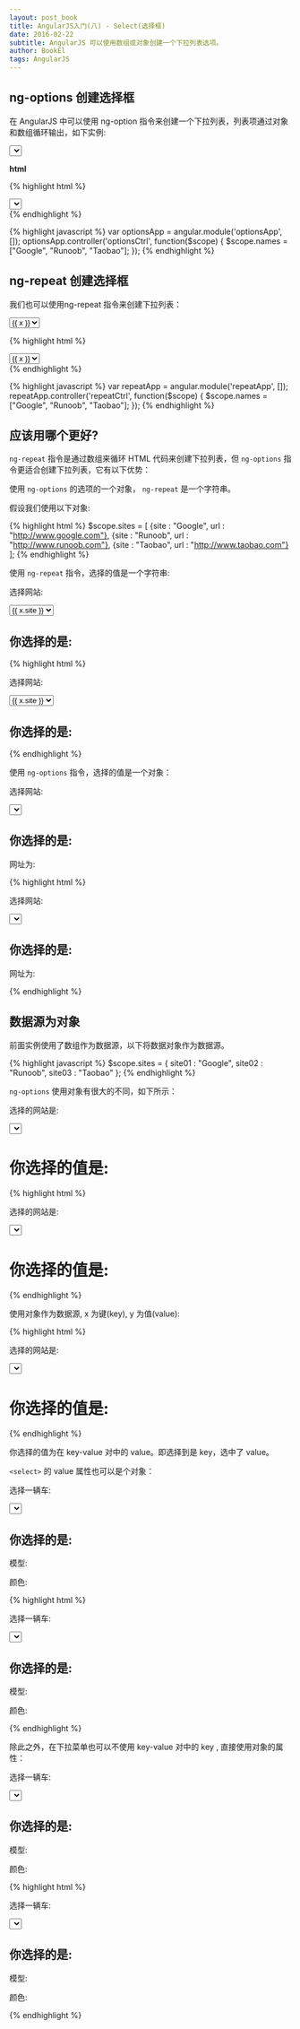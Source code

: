 ```yaml
---
layout: post_book
title: AngularJS入门(八) - Select(选择框)
date: 2016-02-22
subtitle: AngularJS 可以使用数组或对象创建一个下拉列表选项。
author: BookEl
tags: AngularJS
---
```


## ng-options 创建选择框

在 AngularJS 中可以使用 ng-option 指令来创建一个下拉列表，列表项通过对象和数组循环输出，如下实例:

<div class="alert">
    <div id="optionsApp" ng-controller="optionsCtrl">
        <select ng-model="selectedName" ng-options="x for x in names"></select>
    </div>
</div>

**html**

{% highlight html %}
<div id="optionsApp" ng-controller="optionsCtrl">
    <select ng-model="selectedName" ng-options="x for x in names"></select>
</div>
{% endhighlight %}

{% highlight javascript %}
var optionsApp = angular.module('optionsApp', []);
optionsApp.controller('optionsCtrl', function($scope) {
    $scope.names = ["Google", "Runoob", "Taobao"];
});
{% endhighlight %}

## ng-repeat 创建选择框

我们也可以使用ng-repeat 指令来创建下拉列表：

<div class="alert">
    <div id="repeatApp" ng-controller="repeatCtrl">
        <select>
            <option ng-repeat="x in names">&#123;&#123; x &#125;&#125;</option>
        </select>
    </div>
</div>

{% highlight html %}
<div id="repeatApp" ng-controller="repeatCtrl">
    <select>
        <option ng-repeat="x in names">&#123;&#123; x &#125;&#125;</option>
    </select>
</div>
{% endhighlight %}

{% highlight javascript %}
var repeatApp = angular.module('repeatApp', []);
repeatApp.controller('repeatCtrl', function($scope) {
    $scope.names = ["Google", "Runoob", "Taobao"];
});
{% endhighlight %}

## 应该用哪个更好?

`ng-repeat` 指令是通过数组来循环 HTML 代码来创建下拉列表，但 `ng-options` 指令更适合创建下拉列表，它有以下优势：

使用 `ng-options` 的选项的一个对象， `ng-repeat` 是一个字符串。

假设我们使用以下对象:

{% highlight html %}
$scope.sites = [
    {site : "Google", url : "http://www.google.com"},
    {site : "Runoob", url : "http://www.runoob.com"},
    {site : "Taobao", url : "http://www.taobao.com"}
];
{% endhighlight %}

使用 `ng-repeat` 指令，选择的值是一个字符串:

<div class="alert">
    <div id="objRepeatApp" ng-controller="objRepeatCtrl">
        <p>选择网站:</p>
        <select ng-model="selectedSite">
            <option ng-repeat="x in sites" value="&#123;&#123; x.site &#125;&#125;">
                &#123;&#123; x.site &#125;&#125;
            </option>
        </select>
        <h2>你选择的是: <span ng-bind="selectedSite"></span></h2>
    </div>
</div>

{% highlight html %}
<div id="objRepeatApp" ng-controller="objRepeatCtrl">
    <p>选择网站:</p>
    <select ng-model="selectedSite">
        <option ng-repeat="x in sites" value="&#123;&#123; x.site &#125;&#125;">
            &#123;&#123; x.site &#125;&#125;
        </option>
    </select>
    <h2>你选择的是: <span ng-bind="selectedSite"></span></h2>
</div>
{% endhighlight %}

使用 `ng-options` 指令，选择的值是一个对象：

<div class="alert">
    <div id="objOptionsApp" ng-controller="objOptionsCtrl">
        <p>选择网站:</p>
        <select ng-model="selectedSite" ng-options="x.site for x in sites">
        </select>
        <h2>你选择的是: <span ng-bind="selectedSite.site"></span></h2>
        <p>网址为: <span ng-bind="selectedSite.url"></span></p>
    </div>
</div>

{% highlight html %}
<div id="objOptionsApp" ng-controller="objOptionsCtrl">
    <p>选择网站:</p>
    <select ng-model="selectedSite" ng-options="x.site for x in sites">
    </select>
    <h2>你选择的是: <span ng-bind="selectedSite.site"></span></h2>
    <p>网址为: <span ng-bind="selectedSite.url"></span></p>
</div>
{% endhighlight %}


## 数据源为对象

前面实例使用了数组作为数据源，以下将数据对象作为数据源。

{% highlight javascript %}
$scope.sites = {
    site01 : "Google",
    site02 : "Runoob",
    site03 : "Taobao"
};
{% endhighlight %}

`ng-options` 使用对象有很大的不同，如下所示：

<div class="alert">
    <div id="dataApp" ng-controller="dataCtrl">
        <p>选择的网站是:</p>
        <select ng-model="selectedSite" ng-options="x for (x, y) in sites">
        </select>
        <h1>你选择的值是: <span ng-bind="selectedSite"></span></h1>
    </div>
</div>

{% highlight html %}
<div id="dataApp" ng-controller="dataCtrl">
    <p>选择的网站是:</p>
    <select ng-model="selectedSite" ng-options="x for (x, y) in sites">
    </select>
    <h1>你选择的值是: <span ng-bind="selectedSite"></span></h1>
</div>
{% endhighlight %}


使用对象作为数据源, x 为键(key), y 为值(value):

{% highlight html %}
<div id="dataApp" ng-controller="dataCtrl">
    <p>选择的网站是:</p>
    <select ng-model="selectedSite" ng-options="x for (x, y) in sites">
    </select>
    <h1>你选择的值是: <span ng-bind="selectedSite"></span></h1>
</div>
{% endhighlight %}

你选择的值为在 key-value 对中的 value。即选择到是 key，选中了 value。

`<select>` 的 value 属性也可以是个对象：

<div class="alert">
    <div id="carApp" ng-controller="carCtrl">
        <p>选择一辆车:</p>
        <select ng-model="selectedCar" ng-options="x for (x, y) in cars">
        </select>
        <h2>你选择的是: <span ng-bind="selectedCar.brand"></span></h2>
        <p>模型: <span ng-bind="selectedCar.model"></span></p>
        <p>颜色: <span ng-bind="selectedCar.color"></span></p>
    </div>
</div>

{% highlight html %}
<div id="carApp" ng-controller="carCtrl">
    <p>选择一辆车:</p>
    <select ng-model="selectedCar" ng-options="x for (x, y) in cars">
    </select>
    <h2>你选择的是: <span ng-bind="selectedCar.brand"></span></h2>
    <p>模型: <span ng-bind="selectedCar.model"></span></p>
    <p>颜色: <span ng-bind="selectedCar.color"></span></p>
</div>
{% endhighlight %}


除此之外，在下拉菜单也可以不使用 key-value 对中的 key , 直接使用对象的属性：

<div class="alert">
    <div id="carKeyApp" ng-controller="carKeyCtrl">
        <p>选择一辆车:</p>
        <select ng-model="selectedCar" ng-options="y.brand for (x, y) in cars">
        </select>
        <h2>你选择的是: <span ng-bind="selectedCar.brand"></span></h2>
        <p>模型: <span ng-bind="selectedCar.model"></span></p>
        <p>颜色: <span ng-bind="selectedCar.color"></span></p>
    </div>
</div>

{% highlight html %}
<div id="carKeyApp" ng-controller="carKeyCtrl">
    <p>选择一辆车:</p>
    <select ng-model="selectedCar" ng-options="y.brand for (x, y) in cars">
    </select>
    <h2>你选择的是: <span ng-bind="selectedCar.brand"></span></h2>
    <p>模型: <span ng-bind="selectedCar.model"></span></p>
    <p>颜色: <span ng-bind="selectedCar.color"></span></p>
</div>
{% endhighlight %}




<script src="{{ "/js/angular.min.js " | prepend: site.baseurl }}"></script>
<script>
    // 创建moudle1
    var optionsApp = angular.module('optionsApp', []);
    optionsApp.controller('optionsCtrl', function($scope) {
        $scope.names = ["Google", "Runoob", "Taobao"];
    });

    // 创建moudle2
    var repeatApp = angular.module('repeatApp', []);
    repeatApp.controller('repeatCtrl', function($scope) {
        $scope.names = ["Google", "Runoob", "Taobao"];
    });

    // 创建moudle3
    var objRepeatApp = angular.module('objRepeatApp', []);
    objRepeatApp.controller('objRepeatCtrl', function($scope) {
       $scope.sites = [
            {site : "Google", url : "http://www.google.com"},
            {site : "Runoob", url : "http://www.runoob.com"},
            {site : "Taobao", url : "http://www.taobao.com"}
        ];
    });

    // 创建moudle4
    var objOptionsApp = angular.module('objOptionsApp', []);
    objOptionsApp.controller('objOptionsCtrl', function($scope) {
       $scope.sites = [
            {site : "Google", url : "http://www.google.com"},
            {site : "Runoob", url : "http://www.runoob.com"},
            {site : "Taobao", url : "http://www.taobao.com"}
        ];
    });

    // 创建moudle5
    var dataApp = angular.module('dataApp', []);
    dataApp.controller('dataCtrl', function($scope) {
        $scope.sites = {
            site01 : "Google",
            site02 : "Runoob",
            site03 : "Taobao"
        };
    });

    // 创建moudle6
    var carApp = angular.module('carApp', []);
    carApp.controller('carCtrl', function($scope) {
        $scope.cars = {
            car01 : {brand : "Ford", model : "Mustang", color : "red"},
            car02 : {brand : "Fiat", model : "500", color : "white"},
            car03 : {brand : "Volvo", model : "XC90", color : "black"}
        }
    });

    // 创建moudle7
    var carKeyApp = angular.module('carKeyApp', []);
    carKeyApp.controller('carKeyCtrl', function($scope) {
        $scope.cars = {
            car01 : {brand : "Ford", model : "Mustang", color : "red"},
            car02 : {brand : "Fiat", model : "500", color : "white"},
            car03 : {brand : "Volvo", model : "XC90", color : "black"}
        }
    });

    // 页面加载完成后,再加载模块
    angular.element(document).ready(function() {
      angular.bootstrap(document.getElementById("optionsApp"),["optionsApp"]);
      angular.bootstrap(document.getElementById("repeatApp"),["repeatApp"]);
      angular.bootstrap(document.getElementById("objRepeatApp"),["objRepeatApp"]);
      angular.bootstrap(document.getElementById("objOptionsApp"),["objOptionsApp"]);
      angular.bootstrap(document.getElementById("dataApp"),["dataApp"]);
      angular.bootstrap(document.getElementById("carApp"),["carApp"]);
      angular.bootstrap(document.getElementById("carKeyApp"),["carKeyApp"]);
    });
</script>
